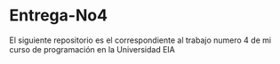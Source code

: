 # Entrega-No4
El siguiente repositorio es el correspondiente al trabajo numero 4 de mi curso de programación en la Universidad EIA
